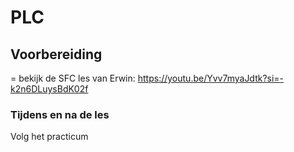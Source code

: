 # PLC

## Voorbereiding
= bekijk de SFC les van Erwin: https://youtu.be/Yvv7myaJdtk?si=-k2n6DLuysBdK02f

### Tijdens en na de les
Volg het practicum
